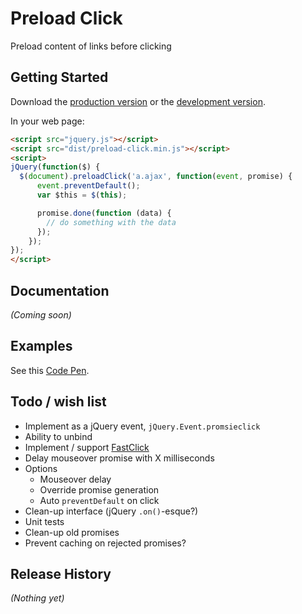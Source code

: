 # Preload Click

Preload content of links before clicking

## Getting Started
Download the [production version][min] or the [development version][max].

[min]: https://raw.github.com/KATT/preload-click/master/dist/preload-click.min.js
[max]: https://raw.github.com/KATT/preload-click/master/dist/preload-click.js

In your web page:

```html
<script src="jquery.js"></script>
<script src="dist/preload-click.min.js"></script>
<script>
jQuery(function($) {
  $(document).preloadClick('a.ajax', function(event, promise) {
	  event.preventDefault();
	  var $this = $(this);

	  promise.done(function (data) {
	    // do something with the data
	  });
	});
});
</script>
```

## Documentation
_(Coming soon)_

## Examples
See this [Code Pen](http://codepen.io/KATT/pen/jpntu).

## Todo / wish list

* Implement as a jQuery event, `jQuery.Event.promsieclick`
* Ability to unbind
* Implement / support [FastClick][fastclick]
* Delay mouseover promise with X milliseconds
* Options
	* Mouseover delay
	* Override promise generation
	* Auto `preventDefault` on click
* Clean-up interface (jQuery `.on()`-esque?)
* Unit tests
* Clean-up old promises
* Prevent caching on rejected promises?


[fastclick]: https://github.com/Plaputta/jquery.event.special.fastclick

## Release History
_(Nothing yet)_

